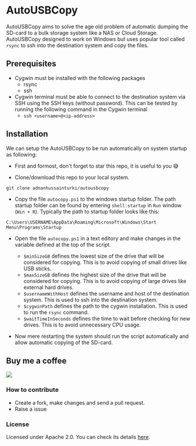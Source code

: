 # AutoUSBCopy

AutoUSBCopy aims to solve the age old problem of automatic dumping the SD-card to a bulk storage system like a NAS or Cloud Storage. AutoUSBCopy designed to work on Windows but uses popular tool called `rsync` to ssh into the destination system and copy the files.

## Prerequisites

- Cygwin must be installed with the following packages
  - rsync
  - ssh
- Cygwin terminal must be able to connect to the destination system via SSH using the SSH keys (without password). This can be tested by running the following command in the Cygwin terminal
  - `ssh <username>@<ip-address>`

## Installation

We can setup the AutoUSBCopy to be run automatically on system startup as following:

- First and formost, don't forget to star this repo, it is useful to you 😅

- Clone/download this repo to your local system.

```
git clone adnanhussainturki/autousbcopy
```

- Copy the file `autocopy.ps1` to the windows startup folder. The path startup folder can be found by entering `shell:startup` in `Run` window (`Win + R`). Typically the path to startup folder looks like this:

```
C:\Users\USERNAME\AppData\Roaming\Microsoft\Windows\Start Menu\Programs\Startup
```

- Open the file `autocopy.ps1` in a text editory and make changes in the variable defined at the top of the script.

  - `$minSizeGB` defines the lowest size of the drive that will be considered for copying. This is to avoid copying of small drives like USB sticks.
  - `$maxSizeGB` defines the highest size of the drive that will be considered for copying. This is to avoid copying of large drives like external hard drives.
  - `$usernameWithHost` defines the username and host of the destination system. This is used to ssh into the destination system.
  - `$cygwinPath` defines the path to the cygwin installation. This is used to run the `rsync` command.
  - `$waitTimeInSeconds` defines the time to wait before checking for new drives. This is to avoid unnecessary CPU usage.

- Now mere restarting the system should run the script automatically and allow automatic copying of the SD-card.

## Buy me a coffee

[![](https://img.buymeacoffee.com/api/?url=aHR0cHM6Ly9pbWcuYnV5bWVhY29mZmVlLmNvbS9hcGkvP25hbWU9YWRuYW50dXJraSZzaXplPTMwMCZiZy1pbWFnZT1ibWMmYmFja2dyb3VuZD1mZjgxM2Y=&creator=adnanturki&is_creating=building%20cool%20things%20every%20single%20f**king%20day.&design_code=1&design_color=%23ff813f&slug=adnanturki)](https://www.buymeacoffee.com/adnanturki)

### How to contribute

- Create a fork, make changes and send a pull request.
- Raise a issue

### License

Licensed under Apache 2.0. You can check its details [here](https://choosealicense.com/licenses/apache-2.0/ "here").
